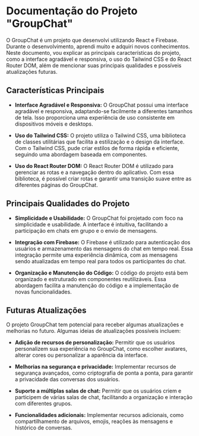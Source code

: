 # Documentação do Projeto "GroupChat"
O GroupChat é um projeto que desenvolvi utilizando React e Firebase. Durante o desenvolvimento, aprendi muito e adquiri novos conhecimentos. Neste documento, vou explicar as principais características do projeto, como a interface agradável e responsiva, o uso do Tailwind CSS e do React Router DOM, além de mencionar suas principais qualidades e possíveis atualizações futuras.

## Características Principais
- <b>Interface Agradável e Responsiva:</b> O GroupChat possui uma interface agradável e responsiva, adaptando-se facilmente a diferentes tamanhos de tela. Isso proporciona uma experiência de uso consistente em dispositivos móveis e desktops.

- <b>Uso do Tailwind CSS:</b> O projeto utiliza o Tailwind CSS, uma biblioteca de classes utilitárias que facilita a estilização e o design da interface. Com o Tailwind CSS, pude criar estilos de forma rápida e eficiente, seguindo uma abordagem baseada em componentes.

- <b>Uso do React Router DOM:</b> O React Router DOM é utilizado para gerenciar as rotas e a navegação dentro do aplicativo. Com essa biblioteca, é possível criar rotas e garantir uma transição suave entre as diferentes páginas do GroupChat.

## Principais Qualidades do Projeto
- <b>Simplicidade e Usabilidade:</b> O GroupChat foi projetado com foco na simplicidade e usabilidade. A interface é intuitiva, facilitando a participação em chats em grupo e o envio de mensagens.

- <b>Integração com Firebase:</b> O Firebase é utilizado para autenticação dos usuários e armazenamento das mensagens do chat em tempo real. Essa integração permite uma experiência dinâmica, com as mensagens sendo atualizadas em tempo real para todos os participantes do chat.

- <b>Organização e Manutenção do Código:</b> O código do projeto está bem organizado e estruturado em componentes reutilizáveis. Essa abordagem facilita a manutenção do código e a implementação de novas funcionalidades.

## Futuras Atualizações
O projeto GroupChat tem potencial para receber algumas atualizações e melhorias no futuro. Algumas ideias de atualizações possíveis incluem:

- <b>Adição de recursos de personalização:</b> Permitir que os usuários personalizem sua experiência no GroupChat, como escolher avatares, alterar cores ou personalizar a aparência da interface.

- <b>Melhorias na segurança e privacidade:</b> Implementar recursos de segurança avançados, como criptografia de ponta a ponta, para garantir a privacidade das conversas dos usuários.

- <b>Suporte a múltiplas salas de chat:</b> Permitir que os usuários criem e participem de várias salas de chat, facilitando a organização e interação com diferentes grupos.

- <b>Funcionalidades adicionais:</b> Implementar recursos adicionais, como compartilhamento de arquivos, emojis, reações às mensagens e histórico de conversas.
